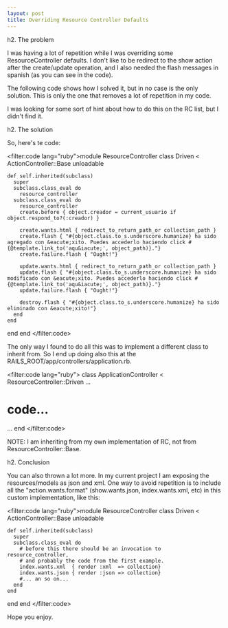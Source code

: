 ```yaml
--- 
layout: post
title: Overriding Resource Controller Defaults
---
```

h2. The problem

I was having a lot of repetition while I was overriding some ResourceController defaults. I don't like to be redirect to the show action after the create/update operation, and I also needed the flash messages in spanish (as you can see in the code). 

The following code shows how I solved it, but in no case is the only solution. This is only the one that removes a lot of repetition in my code. 

I was looking for some sort of hint about how to do this on the RC list, but I didn't find it. 

h2. The solution

So, here's te code: 

<filter:code lang="ruby">module ResourceController
  class Driven < ActionController::Base
    unloadable
    
    def self.inherited(subclass)
      super
      subclass.class_eval do 
        resource_controller
      subclass.class_eval do 
        resource_controller
        create.before { object.creador = current_usuario if object.respond_to?(:creador) }
        
        create.wants.html { redirect_to_return_path_or collection_path }
        create.flash { "#{object.class.to_s.underscore.humanize} ha sido agregado con &eacute;xito. Puedes accederlo haciendo click #{@template.link_to('aqu&iacute;', object_path)}."}
        create.failure.flash { "Ought!"}
        
        update.wants.html { redirect_to_return_path_or collection_path }
        update.flash { "#{object.class.to_s.underscore.humanize} ha sido modificado con &eacute;xito. Puedes accederlo haciendo click #{@template.link_to('aqu&iacute;', object_path)}."}
        update.failure.flash { "Ought!"}
        
        destroy.flash { "#{object.class.to_s.underscore.humanize} ha sido eliminado con &eacute;xito!"}
      end
    end
  end
end
</filter:code>

The only way I found to do all this was to implement a different class to inherit from. So I end up doing also this at the RAILS_ROOT/app/controllers/application.rb.

<filter:code lang="ruby">
class ApplicationController < ResourceController::Driven
...
# code...
...
end
</filter:code>

NOTE: I am inheriting from my own implementation of RC, not from ResourceController::Base.

h2. Conclusion

You can also thrown a lot more. In my current project I am exposing the resources/models as json and xml. 
One way to avoid repetition is to include all the "action.wants.format" (show.wants.json, index.wants.xml, etc) in this custom implementation, like this:


<filter:code lang="ruby">module ResourceController
  class Driven < ActionController::Base
    unloadable
    
    def self.inherited(subclass)
      super
      subclass.class_eval do
        # before this there should be an invocation to resource_controller, 
        # and probably the code from the first example.  
        index.wants.xml  { render :xml  => collection}
        index.wants.json { render :json => collection}
        #... an so on...
      end
    end
  end
end
</filter:code>

Hope you enjoy.
